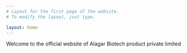 ```yaml
---
# Layout for the first page of the website.
# To modify the layout, just type.

layout: home
---
```



Welcome to the official website of Alagar Biotech product private limited

